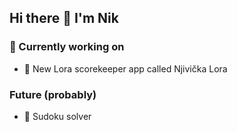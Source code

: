 ## Hi there 👋 I'm Nik

### 🔭 Currently working on
- 🧩 New Lora scorekeeper app called Njivička Lora

### Future (probably)
- 🧮 Sudoku solver


<!--
**nikjavor/nikjavor** is a ✨ _special_ ✨ repository because its `README.md` (this file) appears on your GitHub profile.

Here are some ideas to get you started:

- 🔭 I’m currently working on ...
- 🌱 I’m currently learning ...
- 👯 I’m looking to collaborate on ...
- 🤔 I’m looking for help with ...
- 💬 Ask me about ...
- 📫 How to reach me: ...
- 😄 Pronouns: ...
- ⚡ Fun fact: ...
-->
